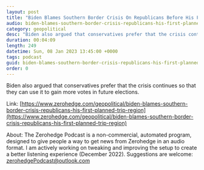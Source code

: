 ```yaml
---
layout: post
title: "Biden Blames Southern Border Crisis On Republicans Before His First Planned Trip To The Region"
audio: biden-blames-southern-border-crisis-republicans-his-first-planned-trip-region-0
category: geopolitical
desc: "Biden also argued that conservatives prefer that the crisis continues so that they can use it to gain more votes in future elections."
duration: 00:04:09
length: 249
datetime: Sun, 08 Jan 2023 13:45:00 +0000
tags: podcast
guid: biden-blames-southern-border-crisis-republicans-his-first-planned-trip-region-0
order: 0
---
```

Biden also argued that conservatives prefer that the crisis continues so that they can use it to gain more votes in future elections.

Link: [https://www.zerohedge.com/geopolitical/biden-blames-southern-border-crisis-republicans-his-first-planned-trip-region](https://www.zerohedge.com/geopolitical/biden-blames-southern-border-crisis-republicans-his-first-planned-trip-region)

About: The Zerohedge Podcast is a non-commercial, automated program, designed to give people a way to get news from Zerohedge in an audio format.  I am actively working on tweaking and improving the setup to create a better listening experience (December 2022).  Suggestions are welcome: [zerohedgePodcast@outlook.com](mailto:zerohedgePodcast@outlook.com)